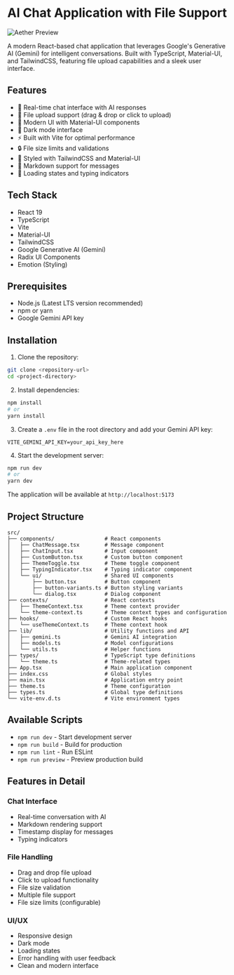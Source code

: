 # AI Chat Application with File Support

![Aether Preview](https://iili.io/2gw3zmJ.png)

A modern React-based chat application that leverages Google's Generative AI (Gemini) for intelligent conversations. Built with TypeScript, Material-UI, and TailwindCSS, featuring file upload capabilities and a sleek user interface.

## Features

- 💬 Real-time chat interface with AI responses
- 📁 File upload support (drag & drop or click to upload)
- 🎨 Modern UI with Material-UI components
- 🌙 Dark mode interface
- ⚡ Built with Vite for optimal performance
- 🔒 File size limits and validations
- 💅 Styled with TailwindCSS and Material-UI
- 📝 Markdown support for messages
- 🔄 Loading states and typing indicators

## Tech Stack

- React 19
- TypeScript
- Vite
- Material-UI
- TailwindCSS
- Google Generative AI (Gemini)
- Radix UI Components
- Emotion (Styling)

## Prerequisites

- Node.js (Latest LTS version recommended)
- npm or yarn
- Google Gemini API key

## Installation

1. Clone the repository:
```bash
git clone <repository-url>
cd <project-directory>
```

2. Install dependencies:
```bash
npm install
# or
yarn install
```

3. Create a `.env` file in the root directory and add your Gemini API key:
```env
VITE_GEMINI_API_KEY=your_api_key_here
```

4. Start the development server:
```bash
npm run dev
# or
yarn dev
```

The application will be available at `http://localhost:5173`

## Project Structure

```
src/
├── components/                # React components
│   ├── ChatMessage.tsx        # Message component
│   ├── ChatInput.tsx          # Input component
│   ├── CustomButton.tsx       # Custom button component
│   ├── ThemeToggle.tsx        # Theme toggle component
│   ├── TypingIndicator.tsx    # Typing indicator component
│   └── ui/                    # Shared UI components
│       ├── button.tsx         # Button component
│       ├── button-variants.ts # Button styling variants
│       └── dialog.tsx         # Dialog component
├── contexts/                  # React contexts
│   ├── ThemeContext.tsx       # Theme context provider
│   └── theme-context.ts       # Theme context types and configuration
├── hooks/                     # Custom React hooks
│   └── useThemeContext.ts     # Theme context hook
├── lib/                       # Utility functions and API
│   ├── gemini.ts              # Gemini AI integration
│   ├── models.ts              # Model configurations
│   └── utils.ts               # Helper functions
├── types/                     # TypeScript type definitions
│   └── theme.ts               # Theme-related types
├── App.tsx                    # Main application component
├── index.css                  # Global styles
├── main.tsx                   # Application entry point
├── theme.ts                   # Theme configuration
├── types.ts                   # Global type definitions
└── vite-env.d.ts              # Vite environment types
```

## Available Scripts

- `npm run dev` - Start development server
- `npm run build` - Build for production
- `npm run lint` - Run ESLint
- `npm run preview` - Preview production build

## Features in Detail

### Chat Interface
- Real-time conversation with AI
- Markdown rendering support
- Timestamp display for messages
- Typing indicators

### File Handling
- Drag and drop file upload
- Click to upload functionality
- File size validation
- Multiple file support
- File size limits (configurable)

### UI/UX
- Responsive design
- Dark mode
- Loading states
- Error handling with user feedback
- Clean and modern interface
